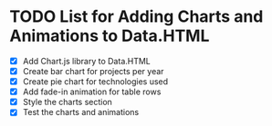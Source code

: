 # TODO List for Adding Charts and Animations to Data.HTML

- [x] Add Chart.js library to Data.HTML
- [x] Create bar chart for projects per year
- [x] Create pie chart for technologies used
- [x] Add fade-in animation for table rows
- [x] Style the charts section
- [x] Test the charts and animations
